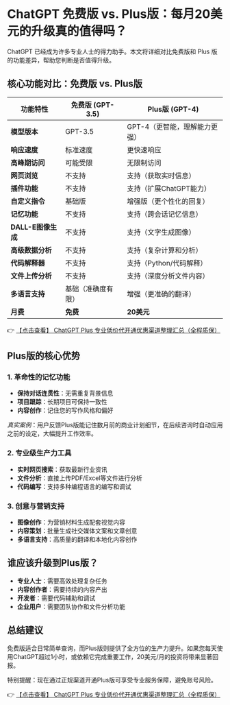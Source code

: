 # ChatGPT 免费版 vs. Plus版：每月20美元的升级真的值得吗？

ChatGPT 已经成为许多专业人士的得力助手。本文将详细对比免费版和 Plus 版的功能差异，帮助您判断是否值得升级。

## 核心功能对比：免费版 vs. Plus版

| 功能特性 | 免费版 (GPT-3.5) | Plus版 (GPT-4) |
|---------|----------------|--------------|
| **模型版本** | GPT-3.5 | GPT-4（更智能，理解能力更强） |
| **响应速度** | 标准速度 | 更快速响应 |
| **高峰期访问** | 可能受限 | 无限制访问 |
| **网页浏览** | 不支持 | 支持（获取实时信息） |
| **插件功能** | 不支持 | 支持（扩展ChatGPT能力） |
| **自定义指令** | 基础版 | 增强版（更个性化的回复） |
| **记忆功能** | 不支持 | 支持（跨会话记忆信息） |
| **DALL-E图像生成** | 不支持 | 支持（文字生成图像） |
| **高级数据分析** | 不支持 | 支持（复杂计算和分析） |
| **代码解释器** | 不支持 | 支持（Python/代码解释） |
| **文件上传分析** | 不支持 | 支持（深度分析文件内容） |
| **多语言支持** | 基础（准确度有限） | 增强（更准确的翻译） |
| **月费** | **免费** | **20美元** |

👉 [【点击查看】 ChatGPT Plus 专业低价代开通优惠渠道整理汇总（全程质保）](https://bit.ly/DaiKai)

## Plus版的核心优势

### 1. 革命性的记忆功能
- **保持对话连贯性**：无需重复背景信息
- **项目跟踪**：长期项目可保持一致性
- **内容创作**：记住您的写作风格和偏好

*真实案例*：用户反馈Plus版能记住数月前的商业计划细节，在后续咨询时自动应用之前的设定，大幅提升工作效率。

### 2. 专业级生产力工具
- **实时网页搜索**：获取最新行业资讯
- **文件分析**：直接上传PDF/Excel等文件进行分析
- **代码编写**：支持多种编程语言的编写和调试

### 3. 创意与营销支持
- **图像创作**：为营销材料生成配套视觉内容
- **内容策划**：批量生成社交媒体文案和文章创意
- **多语言支持**：高质量的翻译和本地化内容创作

## 谁应该升级到Plus版？

- **专业人士**：需要高效处理复杂任务
- **内容创作者**：需要持续的内容产出
- **开发者**：需要代码辅助和调试
- **企业用户**：需要团队协作和文件分析功能

## 总结建议

免费版适合日常简单查询，而Plus版则提供了全方位的生产力提升。如果您每天使用ChatGPT超过1小时，或依赖它完成重要工作，20美元/月的投资将带来显著回报。

特别提醒：现在通过正规渠道开通Plus版可享受专业服务保障，避免账号风险。

👉 [【点击查看】 ChatGPT Plus 专业低价代开通优惠渠道整理汇总（全程质保）](https://bit.ly/DaiKai)